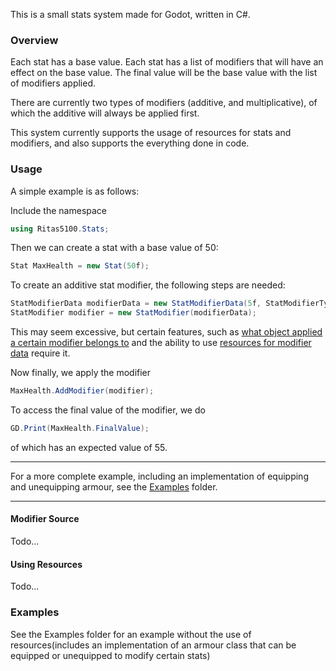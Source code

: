 This is a small stats system made for Godot, written in C#.  

### Overview

Each stat has a base value. Each stat has a list of modifiers that will have an effect on the base value. The final value will be the base value with the list of modifiers applied.  

There are currently two types of modifiers (additive, and multiplicative), of which the additive will always be applied first.  

This system currently supports the usage of resources for stats and modifiers, and also supports the everything done in code.

### Usage

A simple example is as follows:

Include the namespace
~~~cs
using Ritas5100.Stats;
~~~

Then we can create a stat with a base value of $50$:
~~~cs
Stat MaxHealth = new Stat(50f);
~~~

To create an additive stat modifier, the following steps are needed:
~~~cs
StatModifierData modifierData = new StatModifierData(5f, StatModifierType.Add);
StatModifier modifier = new StatModifier(modifierData);
~~~
This may seem excessive, but certain features, such as [what object applied a certain modifier belongs to](#modifier-source) and the ability to use [resources for modifier data](#using-resources) require it.

Now finally, we apply the modifier
~~~cs
MaxHealth.AddModifier(modifier);
~~~

To access the final value of the modifier, we do
~~~cs
GD.Print(MaxHealth.FinalValue);
~~~
of which has an expected value of $55$.

---

For a more complete example, including an implementation of equipping and unequipping armour, see the [Examples](addons/Stats/Example) folder.

---

#### Modifier Source

Todo...

#### Using Resources

Todo...

### Examples
See the Examples folder for an example without the use of resources(includes an implementation of an armour class that can be equipped or unequipped to modify certain stats)
